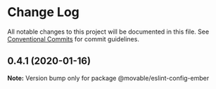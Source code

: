 # Change Log

All notable changes to this project will be documented in this file.
See [Conventional Commits](https://conventionalcommits.org) for commit guidelines.

## 0.4.1 (2020-01-16)

**Note:** Version bump only for package @movable/eslint-config-ember
